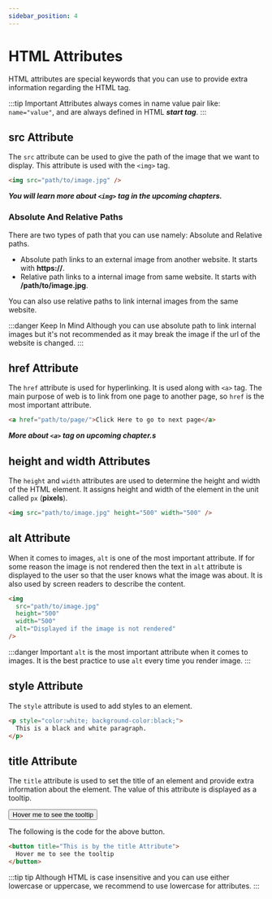 ```yaml
---
sidebar_position: 4
---
```


# HTML Attributes

HTML attributes are special keywords that you can use to provide extra information regarding the HTML tag.

:::tip Important
Attributes always comes in name value pair like: `name="value"`, and are always defined in HTML **_start tag_**.
:::

## src Attribute

The `src` attribute can be used to give the path of the image that we want to display. This attribute is used with the `<img>` tag.

```html title="src-attribute.html"
<img src="path/to/image.jpg" />
```

**_You will learn more about `<img>` tag in the upcoming chapters._**

### Absolute And Relative Paths

There are two types of path that you can use namely: Absolute and Relative paths.

- Absolute path links to an external image from another website. It starts with **https://**.
- Relative path links to a internal image from same website. It starts with **/path/to/image.jpg**.

You can also use relative paths to link internal images from the same website.

:::danger Keep In Mind
Although you can use absolute path to link internal images but it's not recommended as it may break the image if the url of the website is changed.
:::

## href Attribute

The `href` attribute is used for hyperlinking. It is used along with `<a>` tag. The main purpose of web is to link from one page to another page, so `href` is the most important attribute.

```html title="href-attribute.html"
<a href="path/to/page/">Click Here to go to next page</a>
```

**_More about `<a>` tag on upcoming chapter.s_**

## height and width Attributes

The `height` and `width` attributes are used to determine the height and width of the HTML element. It assigns height and width of the element in the unit called `px` (**pixels**).

```html title="height-width.html"
<img src="path/to/image.jpg" height="500" width="500" />
```

## alt Attribute

When it comes to images, `alt` is one of the most important attribute. If for some reason the image is not rendered then the text in `alt` attribute is displayed to the user so that the user knows what the image was about. It is also used by screen readers to describe the content.

```html title="alt-attribute.html"
<img
  src="path/to/image.jpg"
  height="500"
  width="500"
  alt="Displayed if the image is not rendered"
/>
```

:::danger Important
`alt` is the most important attribute when it comes to images. It is the best practice to use `alt` every time you render image.
:::

## style Attribute

The `style` attribute is used to add styles to an element.

```html title="style-attribute.html"
<p style="color:white; background-color:black;">
  This is a black and white paragraph.
</p>
```

## title Attribute

The `title` attribute is used to set the title of an element and provide extra information about the element. The value of this attribute is displayed as a tooltip.

<button title="This is by the title Attribute">Hover me to see the tooltip</button>

The following is the code for the above button.

```html title="title-attribute.html"
<button title="This is by the title Attribute">
  Hover me to see the tooltip
</button>
```

:::tip tip
Although HTML is case insensitive and you can use either lowercase or uppercase, we recommend to use lowercase for attributes.
:::
